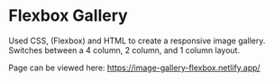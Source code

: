 # Flexbox Gallery

Used CSS, (Flexbox) and HTML to create a responsive image gallery. Switches between a 4 column, 2 column, and 1 column layout.

Page can be viewed here: https://image-gallery-flexbox.netlify.app/
